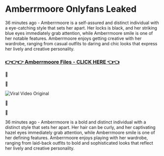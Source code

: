 # Amberrmoore Onlyfans Leaked

<p>36 minutes ago - Amberrmoore is a self-assured and distinct individual with a eye-catching style that sets her apart. Her locks is black, and her striking blue eyes immediately grab attention, while Amberrmoore smile is one of her notable features. Amberrmoore enjoys getting creative with her wardrobe, ranging from casual outfits to daring and chic looks that express her lively and creative personality.</p><p>
<h3><a href="https://fansleaks.com-getfree.pro/amberrmoore" rel="nofollow">👉👉👉 Amberrmoore Files - CLICK HERE 👈👈</a></h3>
<p>🔻</p>
<p>🔻</p> <p>
<a href="https://fansleaks.com-getfree.pro/amberrmoore" rel="nofollow"><img src="https://i.imgur.com/0ZbtXZ5.gif" alt="Viral Video Original" style="max-width: 100%; display: inline-block;" data-target="animated-image.originalImage"></a>
<p>🔻</p>
<p>🔻</p> <p>36 minutes ago - Amberrmoore is a bold and distinct individual with a distinct style that sets her apart. Her hair can be curly, and her captivating hazel eyes immediately grab attention, while Amberrmoore smile is one of her defining features. Amberrmoore enjoys playing with her wardrobe, ranging from laid-back outfits to bold and sophisticated looks that reflect her lively and creative personality.</p>